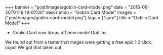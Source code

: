 +++
banner = "post/images/goblin-card-model.png"
date = "2016-06-30T01:19:18-07:00"
description = "Goblin Card Model"
images = ["post/images/goblin-card-model.png"]
tags = ["card"]
title = "Goblin Card Model"
+++
* Goblin Card now drops off new model Goblins.

<!--more-->

We found out from a tester that mages were getting a free epic 1.0 click. oops! We got that taken out.
